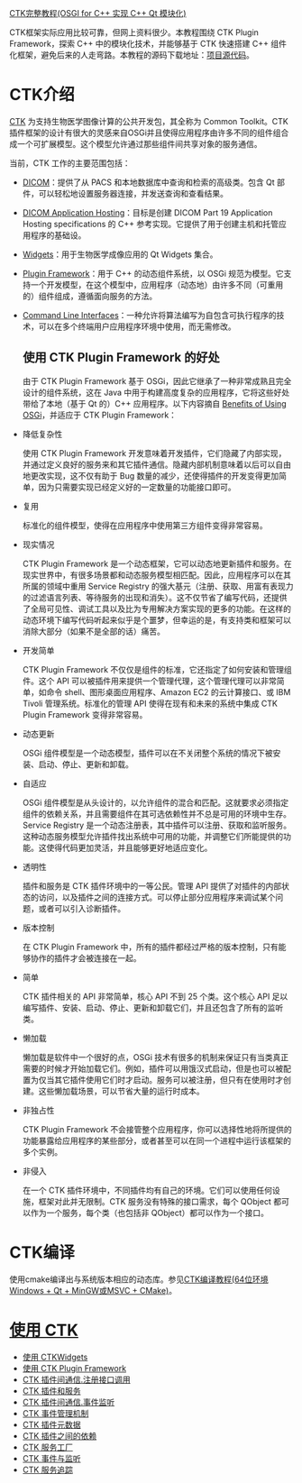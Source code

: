 [CTK完整教程(OSGI for C++ 实现 C++ Qt 模块化)](https://www.ljjyy.com/archives/2021/03/100645.html)

CTK框架实际应用比较可靠，但网上资料很少。本教程围绕 CTK Plugin Framework，探索 C++ 中的模块化技术，并能够基于 CTK 快速搭建 C++ 组件化框架，避免后来的人走弯路。本教程的源码下载地址：[项目源代码](https://github.com/myhhub/CTK-project)。

# CTK介绍

[CTK](http://www.commontk.org/) 为支持生物医学图像计算的公共开发包，其全称为 Common Toolkit。CTK插件框架的设计有很大的灵感来自OSGi并且使得应用程序由许多不同的组件组合成一个可扩展模型。这个模型允许通过那些组件间共享对象的服务通信。

当前，CTK 工作的主要范围包括：

- [DICOM](http://www.commontk.org/index.php/Documentation/Dicom_Overview)：提供了从 PACS 和本地数据库中查询和检索的高级类。包含 Qt 部件，可以轻松地设置服务器连接，并发送查询和查看结果。

- [DICOM Application Hosting](http://www.commontk.org/index.php/Documentation/DicomApplicationHosting)：目标是创建 DICOM Part 19 Application Hosting specifications 的 C++ 参考实现。它提供了用于创建主机和托管应用程序的基础设。

- [Widgets](http://www.commontk.org/index.php/Documentation/Widgets)：用于生物医学成像应用的 Qt Widgets 集合。

- [Plugin Framework](http://www.commontk.org/index.php/Documentation/Plugin_Framework)：用于 C++ 的动态组件系统，以 OSGi 规范为模型。它支持一个开发模型，在这个模型中，应用程序（动态地）由许多不同（可重用的）组件组成，遵循面向服务的方法。

- [Command Line Interfaces](http://www.commontk.org/index.php/Documentation/Command_Line_Interface)：一种允许将算法编写为自包含可执行程序的技术，可以在多个终端用户应用程序环境中使用，而无需修改。

  ## 使用 CTK Plugin Framework 的好处

  由于 CTK Plugin Framework 基于 OSGi，因此它继承了一种非常成熟且完全设计的组件系统，这在 Java 中用于构建高度复杂的应用程序，它将这些好处带给了本地（基于 Qt 的）C++ 应用程序。以下内容摘自 [Benefits of Using OSGi](https://www.osgi.org/developer/benefits-of-using-osgi/)，并适应于 CTK Plugin Framework：

- 降低复杂性

  使用 CTK Plugin Framework 开发意味着开发插件，它们隐藏了内部实现，并通过定义良好的服务来和其它插件通信。隐藏内部机制意味着以后可以自由地更改实现，这不仅有助于 Bug 数量的减少，还使得插件的开发变得更加简单，因为只需要实现已经定义好的一定数量的功能接口即可。

- 复用

  标准化的组件模型，使得在应用程序中使用第三方组件变得非常容易。

- 现实情况

  CTK Plugin Framework 是一个动态框架，它可以动态地更新插件和服务。在现实世界中，有很多场景都和动态服务模型相匹配。因此，应用程序可以在其所属的领域中重用 Service Registry 的强大基元（注册、获取、用富有表现力的过滤语言列表、等待服务的出现和消失）。这不仅节省了编写代码，还提供了全局可见性、调试工具以及比为专用解决方案实现的更多的功能。在这样的动态环境下编写代码听起来似乎是个噩梦，但幸运的是，有支持类和框架可以消除大部分（如果不是全部的话）痛苦。

- 开发简单

  CTK Plugin Framework 不仅仅是组件的标准，它还指定了如何安装和管理组件。这个 API 可以被插件用来提供一个管理代理，这个管理代理可以非常简单，如命令 shell、图形桌面应用程序、Amazon EC2 的云计算接口、或 IBM Tivoli 管理系统。标准化的管理 API 使得在现有和未来的系统中集成 CTK Plugin Framework 变得非常容易。

- 动态更新

  OSGi 组件模型是一个动态模型，插件可以在不关闭整个系统的情况下被安装、启动、停止、更新和卸载。

- 自适应

  OSGi 组件模型是从头设计的，以允许组件的混合和匹配。这就要求必须指定组件的依赖关系，并且需要组件在其可选依赖性并不总是可用的环境中生存。Service Registry 是一个动态注册表，其中插件可以注册、获取和监听服务。这种动态服务模型允许插件找出系统中可用的功能，并调整它们所能提供的功能。这使得代码更加灵活，并且能够更好地适应变化。

- 透明性

  插件和服务是 CTK 插件环境中的一等公民。管理 API 提供了对插件的内部状态的访问，以及插件之间的连接方式。可以停止部分应用程序来调试某个问题，或者可以引入诊断插件。

- 版本控制

  在 CTK Plugin Framework 中，所有的插件都经过严格的版本控制，只有能够协作的插件才会被连接在一起。

- 简单

  CTK 插件相关的 API 非常简单，核心 API 不到 25 个类。这个核心 API 足以编写插件、安装、启动、停止、更新和卸载它们，并且还包含了所有的监听类。

- 懒加载

  懒加载是软件中一个很好的点，OSGi 技术有很多的机制来保证只有当类真正需要的时候才开始加载它们。例如，插件可以用饿汉式启动，但是也可以被配置为仅当其它插件使用它们时才启动。服务可以被注册，但只有在使用时才创建。这些懒加载场景，可以节省大量的运行时成本。

- 非独占性

  CTK Plugin Framework 不会接管整个应用程序，你可以选择性地将所提供的功能暴露给应用程序的某些部分，或者甚至可以在同一个进程中运行该框架的多个实例。

- 非侵入

  在一个 CTK 插件环境中，不同插件均有自己的环境。它们可以使用任何设施，框架对此并无限制。CTK 服务没有特殊的接口需求，每个 QObject 都可以作为一个服务，每个类（也包括非 QObject）都可以作为一个接口。

# CTK编译

使用cmake编译出与系统版本相应的动态库。参见[CTK编译教程(64位环境 Windows + Qt + MinGW或MSVC + CMake)](https://www.ljjyy.com/archives/2021/02/100643.html)。

# [使用 CTK](https://www.ljjyy.com/archives/2021/03/100645.html)
- [使用 CTKWidgets](https://www.ljjyy.com/archives/2021/03/100645.html#%E4%BD%BF%E7%94%A8-CTKWidgets)
- [使用 CTK Plugin Framework](https://www.ljjyy.com/archives/2021/03/100645.html#%E5%88%9D%E6%AD%A5%E4%BD%BF%E7%94%A8-CTK-Plugin-Framework)
- [CTK 插件间通信.注册接口调用](https://www.ljjyy.com/archives/2021/03/100645.html#%E9%80%9A%E4%BF%A1%E6%96%B9%E6%B3%95%E4%B8%80-%E6%B3%A8%E5%86%8C%E6%8E%A5%E5%8F%A3%E8%B0%83%E7%94%A8)
- [CTK 插件和服务](https://www.ljjyy.com/archives/2021/03/100645.html#%E6%8E%A5%E5%8F%A3%E3%80%81%E6%8F%92%E4%BB%B6%E3%80%81%E6%9C%8D%E5%8A%A1%E7%9A%84%E5%85%B3%E7%B3%BB)
- [CTK 插件间通信.事件监听](https://www.ljjyy.com/archives/2021/03/100645.html#%E9%80%9A%E4%BF%A1%E6%96%B9%E6%B3%95%E4%BA%8C-%E4%BA%8B%E4%BB%B6%E7%9B%91%E5%90%AC)
- [CTK 事件管理机制](https://www.ljjyy.com/archives/2021/03/100645.html#%E4%BA%8B%E4%BB%B6%E5%8F%91%E9%80%81%E6%96%B9%E5%BC%8F-%E7%B1%BB%E9%80%9A%E4%BF%A1%E3%80%81%E4%BF%A1%E5%8F%B7%E6%A7%BD%E9%80%9A%E4%BF%A1)
- [CTK 插件元数据](https://www.ljjyy.com/archives/2021/03/100645.html#%E6%8F%92%E4%BB%B6%E5%85%83%E6%95%B0%E6%8D%AE)
- [CTK 插件之间的依赖](https://www.ljjyy.com/archives/2021/03/100645.html#%E6%8F%92%E4%BB%B6%E4%BE%9D%E8%B5%96)
- [CTK 服务工厂](https://www.ljjyy.com/archives/2021/03/100645.html#CTK-%E6%9C%8D%E5%8A%A1%E5%B7%A5%E5%8E%82)
- [CTK 事件与监听](https://www.ljjyy.com/archives/2021/03/100645.html#CTK-%E4%BA%8B%E4%BB%B6%E7%9B%91%E5%90%AC)
- [CTK 服务追踪](https://www.ljjyy.com/archives/2021/03/100645.html#CTK-%E6%9C%8D%E5%8A%A1%E8%BF%BD%E8%B8%AA)
